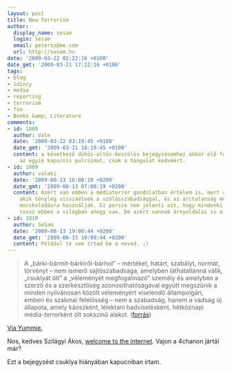 ```yaml
---
layout: post
title: New Terrorism
author:
  display_name: sesam
  login: sesam
  email: petersz@me.com
  url: http://sesam.hu
date: '2009-03-22 02:22:16 +0100'
date_gmt: '2009-03-21 17:22:16 +0100'
tags:
- blog
- idiocy
- media
- reporting
- terrorism
- fun
- Books &amp; Literature
comments:
- id: 1808
  author: Vale
  date: '2009-03-22 03:19:45 +0100'
  date_gmt: '2009-03-21 18:19:45 +0100'
  content: a következő dühös-oltós-beszólós bejegyzésemhez akkor elő fogom keresni
    az egyik kapucnis pulcsimat, csak a hangulat kedvéért.
- id: 1809
  author: valaki
  date: '2009-08-13 16:08:19 +0200'
  date_gmt: '2009-08-13 07:08:19 +0200'
  content: Azért van ebben a médiaterror gondolatban értelem is, mert akadnak jó páran
    akik tényleg visszaélnek a szólásszabadsággal, és az arctalanság mögé bújva csak
    mocskolódásra használják. Ez persze nem jelenti azt, hogy mindenki és minden úgy
    rossz ebben a világban ahogy van. De azért vannak árnyoldalai is a korlátlan szabadságnak.
- id: 1810
  author: SeSam
  date: '2009-08-13 19:08:44 +0200'
  date_gmt: '2009-08-13 10:08:44 +0200'
  content: Például te sem írtad be a neved. ;)
---
```


> A „bárki-bármit-bárkiről-bárhol” – mértéket, határt, szabályt, normát, törvényt – nem ismerő sajtószabadsága, amelyben láthatatlanná válik, „csuklyát ölt” a „véleményét megfogalmazó” személy és amelyben a szerző és a szerkesztőség azonosíthatóságával együtt megszűnik a minden nyilvánosan közölt véleményért viselendő állampolgári, emberi és szakmai felelősség – nem a szabadság, hanem a vadság új állapota, amely káoszként, lélektani hadviselésként, hétköznapi média-terrorként ölt sokszínű alakot. ([forrás](http://www.emasa.hu/cikk.php?page=radio&id=4765))

[Via Yummie.](http://yummie.hu/archives/2009/03/19/media-terroristak-dologra)

Nos, kedves Szilágyi Ákos, [welcome to the internet](http://sesam.hu/2005/10/20/welcome-to-the-internet). Vajon a 4chanon jártál már?

Ezt a bejegyzést csuklya hiányában kapucniban írtam.
